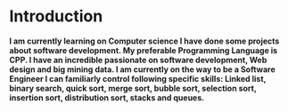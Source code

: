 # Introduction 

**I am currently learning on Computer science I have done some projects about software development. My preferable Programming Language is CPP. I have an incredible passionate on software development, Web design and big mining data. I am currently on the way to be a Software Engineer I can familiarly control following specific skills: Linked list, binary search, quick sort, merge sort, bubble sort, selection sort, insertion sort, distribution sort, stacks and queues.**
